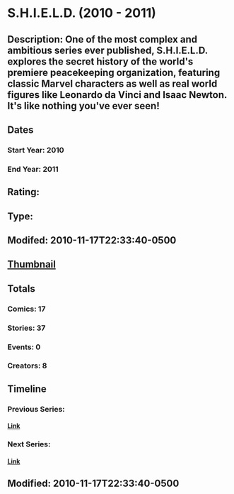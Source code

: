 # S.H.I.E.L.D. (2010 - 2011)
## Description: One of the most complex and ambitious series ever published, S.H.I.E.L.D. explores the secret history of the world's premiere peacekeeping organization, featuring classic Marvel characters as well as real world figures like Leonardo da Vinci and Isaac Newton. It's like nothing you've ever seen!
## Dates
### Start Year: 2010
### End Year: 2011
## Rating: 
## Type: 
## Modifed: 2010-11-17T22:33:40-0500
## [Thumbnail](http://i.annihil.us/u/prod/marvel/i/mg/6/40/4c52e1a773f07.jpg)
## Totals
### Comics: 17
### Stories: 37
### Events: 0
### Creators: 8
## Timeline
### Previous Series: 
#### [Link]()
### Next Series: 
#### [Link]()
## Modified: 2010-11-17T22:33:40-0500